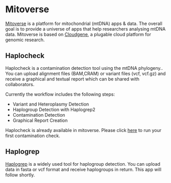 # Mitoverse

[Mitoverse](https://mitoverse.i-med.ac.at) is a platform for mitochondrial (mtDNA) apps & data. The overall goal is to provide a universe of apps that help researchers analysing mtDNA data. Mitoverse is based on [Cloudgene](http://www.cloudgene.io/), a plugable cloud platform for genomic research.

## Haplocheck

Haplocheck is a contamination detection tool using the mtDNA phylogeny.. You can upload alignment files (BAM,CRAM) or variant files (vcf, vcf.gz) and receive a graphical and textual report which can be shared with collaborators.

Currently the workflow includes the following steps:

* Variant and Heteroplasmy Detection 
* Haplogroup Detection with Haplogrep2
* Contamination Detection
* Graphical Report Creation

Haplocheck is already available in mitoverse. Please click [here](https://mitoverse.i-med.ac.at/index.html#!run/haplocheck) to run your first contamination check.

## Haplogrep

[Haplogrep](http://haplogrep.uibk.ac.at) is a widely used tool for haplogroup detection. You can upload data in fasta or vcf format and receive haplogroups in return. This app will follow shortly. 